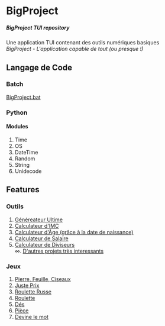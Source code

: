 # BigProject
##### BigProject TUI repository
Une application TUI contenant des outils numériques basiques   
*BigProject - L'application capable de tout (ou presque !)*

## Langage de Code
### Batch
[BigProject.bat](https://github.com/yrsciv95/BigProject/blob/BigProject/bigproject.bat "Lien vers le fichier Batch de BigProject")
### Python
#### Modules
1. Time
2. OS
3. DateTime
4. Random
5. String 
6. Unidecode

## Features
### Outils
1. [Généreateur Ultime](https://github.com/yrsciv95/BigProject/blob/BigProject/source_code/ultimgenerator.py "Lien vers le fichier Python de Générateur Ultime")
2. [Calculateur d'IMC](https://github.com/yrsciv95/BigProject/blob/BigProject/source_code/calcimc.py "Lien vers le fichier Python de Calculateur d'IMC")
3. [Calculateur d'Âge (grâce à la date de naissance)](https://github.com/yrsciv95/BigProject/blob/BigProject/source_code/calcage.py "Lien vers le fichier Python de Calculateur d'Âge")
4. [Calculateur de Salaire](https://github.com/yrsciv95/BigProject/blob/BigProject/source_code/salary.py "Lien vers le fichier Python de Calculatrice de Salaire")
5. [Calculateur de Diviseurs](https://github.com/yrsciv95/BigProject/blob/BigProject/source_code/calcdiv.py "Lien vers le fichier Pyhton de Calculateur de Diviseurs")  
∞. [D'autres projets très interessants](https://github.com/yrsciv95/BigProject/tree/BigProject/source_code) 

### Jeux
1. [Pierre, Feuille, Ciseaux](https://github.com/yrsciv95/BigProject/blob/BigProject/source_code/chifoumi.py "Lien vers le fichier Python de Chifoumi")
2. [Juste Prix](https://github.com/yrsciv95/BigProject/blob/BigProject/source_code/nbguess.py "Lien vers le fichier Python de Juste Prix")
3. [Roulette Russe](https://github.com/yrsciv95/BigProject/blob/BigProject/source_code/rouletteru.py "Lien vers le fichier Python de Roulette Russe")
4. [Roulette](https://github.com/yrsciv95/BigProject/blob/BigProject/source_code/roulettefr.py "Lien vers le fichier Python de Roulette")
5. [Dés](https://github.com/yrsciv95/BigProject/blob/BigProject/source_code/dice.py "Lien vers le fichier Python de Dés")
6. [Pièce](https://github.com/yrsciv95/BigProject/blob/BigProject/source_code/piece.py)
7. [Devine le mot](https://github.com/yrsciv95/BigProject/blob/BigProject/source_code/wordguess.py)
